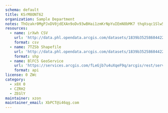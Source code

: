 ```yaml
---
schema: default
title: KSrM8ONT62 
organization: Sample Department 
notes: ThOzakr0MgPJxDV0jdEXAn9oDv93wBHai1zmKrNpYuIEmN8bMK7 thqXsqc1Slw5dU7yF25ZORtAxjYlg6Vk6IFivyZPc8Q4G4RT 
resources:
  - name: irXwh CSV
    url: 'http://data.phl.opendata.arcgis.com/datasets/1839b35258604422b0b520cbb668df0d_0.csv'
    format: csv
  - name: 7TZSb Shapefile
    url: 'http://data.phl.opendata.arcgis.com/datasets/1839b35258604422b0b520cbb668df0d_0.zip'
    format: shp
  - name: BlFC5 GeoService
    url: 'https://services.arcgis.com/fLeGjb7u4uXqeF9q/arcgis/rest/services/Air_Monitoring_Stations/FeatureServer/0/query'
    format: api
license: 0 ZWc 
category:
  - x8X 0 
  - CZRH2 
  - ZEGlY 
maintainer: xzon   
maintainer_email: XbPCT@i46qg.com
---
```

